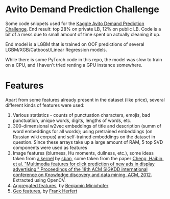 # Avito Demand Prediction Challenge

Some code snippets used for the [Kaggle Avito Demand Prediction Challenge](https://www.kaggle.com/c/avito-demand-prediction).
End result: top 28% on private LB, 12% on public LB.
Code is a bit of a mess due to small amount of time spent on actually cleaning it up.

End model is a LGBM that is trained on OOF predictions of several LGBM/XGB/Catboost/Linear Regression models.

While there is some PyTorch code in this repo, the model was slow to train on a CPU, and I haven't tried renting a GPU instance somewhere.

# Features

Apart from some features already present in the dataset (like price), several different kinds of features were used:

1. Various statistics - counts of punctuation characters, emojis, bad punctuation, unique words, digits, lengths of words, etc.
1. 300-dimensional w2vec embeddings of title and description (summ of word embeddings for all words); using pretrained embeddings (on Russian wiki corpus) and self-trained embeddings on the dataset in question. Since these arrays take up a large amount of RAM, 5 top SVD components were used as features
1. Image features (blurness, Hu moments, dullness, etc.), some ideas taken from [a kernel](https://www.kaggle.com/shivamb/ideas-for-image-features-and-image-quality) by [sban](https://www.kaggle.com/shivamb), some taken from the paper [Cheng, Haibin, et al. "Multimedia features for click prediction of new ads in display advertising." Proceedings of the 18th ACM SIGKDD international conference on Knowledge discovery and data mining. ACM, 2012](https://www.researchgate.net/publication/229224063_Multimedia_Features_for_Click_Prediction_of_New_Ads_in_NGD_Display_Advertising). Extracted using OpenCV.
1. [Aggregated features](https://www.kaggle.com/bminixhofer/aggregated-features-lightgbm), by [Benjamin Minixhofer](https://www.kaggle.com/bminixhofer)
1. [Geo features](https://www.kaggle.com/frankherfert/region-and-city-details-with-lat-lon-and-clusters), by [Frank Herfert](FrankHerfert)
